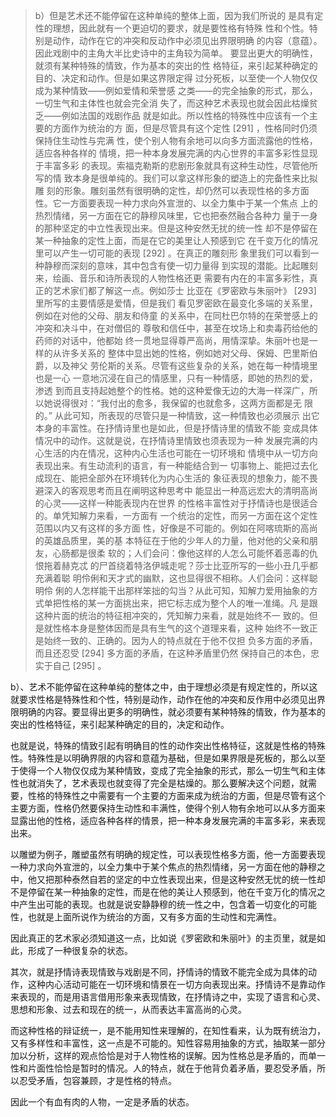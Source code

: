 <blockquote data-pid="4Ux4M969">b）但是艺术还不能停留在这种单纯的整体上⾯，因为我们所说的 是具有定性的理想，因此就有⼀个更迫切的要求，就是要性格有特殊 性和个性。特别是动作，动作在它的冲突和反动作中必须⻅出界限明确 的内容（意蕴）。因此戏剧中的主⾓⼤半⽐史诗中的主⾓较为简单。 要显出更⼤的明确性，就须有某种特殊的情致，作为基本的突出的性 格特征，来引起某种确定的⽬的、决定和动作。但是如果这界限定得 过分死板，以⾄使⼀个⼈物仅仅成为某种情致——例如爱情和荣誉感 之类——的完全抽象的形式，那么，⼀切⽣⽓和主体性也就会完全消 失了，⽽这种艺术表现也就会因此枯燥贫乏——例如法国的戏剧作品 就是如此。所以性格的特殊性中应该有⼀个主要的⽅⾯作为统治的⽅ ⾯，但是尽管具有这个定性 [291] ，性格同时仍须保持住⽣动性与完满 性，使个别⼈物有余地可以向多⽅⾯流露他的性格，适应各种各样的 情境，把⼀种本⾝发展完满的内⼼世界的丰富多彩性显现于丰富多彩 的表现。索福克勒斯的悲剧形象就具有这种⽣动性，尽管他所写的情 致本⾝是很单纯的。我们可以拿这样形象的塑造上的完备性来⽐拟雕 刻的形象。雕刻虽然有很明确的定性，却仍然可以表现性格的多⽅⾯ 性。它⼀⽅⾯要表现⼀种⼒求向外宣泄的、以全⼒集中于某⼀个焦点 上的热烈情绪，另⼀⽅⾯在它的静穆⻛味⾥，它也把泰然融合各种⼒ 量于⼀⾝的那种坚定的中⽴性表现出来。但是这种安然⽆扰的统⼀性 却不是停留在某⼀种抽象的定性上⾯，⽽是在它的美⾥让⼈预感到它 在千变万化的情况⾥可以产⽣⼀切可能的表现 [292] 。在真正的雕刻形 象⾥我们可以看到⼀种静穆⽽深刻的意味，其中包含有使⼀切⼒量得 到实现的潜能。⽐起雕刻来，绘画、⾳乐和诗所表现的⼈物性格还更 需要有内在的丰富多彩性，真正的艺术家们都了解这⼀点。例如莎⼠ ⽐亚在《罗密欧与朱丽叶》 [293] ⾥所写的主要情感是爱情，但是我们 看⻅罗密欧在最变化多端的关系⾥，例如在对他的⽗⺟、朋友和侍童 的关系中，在同杜巴尔特的在荣誉感上的冲突和决⽃中，在对僧侣的 尊敬和信任中，甚⾄在坟场上和卖毒药给他的药师的对话中，他都始 终⼀贯地显得尊严⾼尚，⽤情深挚。朱丽叶也是⼀样的从许多关系的 整体中显出她的性格，例如她对⽗⺟、保姆、巴⾥斯伯爵，以及神⽗ 劳伦斯的关系。尽管有这些复杂的关系，她在每⼀种情境⾥也是⼀⼼ ⼀意地沉浸在⾃⼰的情感⾥，只有⼀种情感，即她的热烈的爱，渗透 到⽽且⽀持起她整个的性格。她的这种爱像⽆边的⼤海⼀样深⼴，所 以她说得很对：“我付出的愈多，我保留的也就愈多，这两⽅⾯都是⽆ 限的。” 从此可知，所表现的尽管只是⼀种情致，这⼀种情致也必须展⽰ 出它本⾝的丰富性。在抒情诗⾥也是如此，但是抒情诗⾥的情致不能 变成具体情况中的动作。这就是说，在抒情诗⾥情致也须表现为⼀种 发展完满的内⼼⽣活的内在情况，这种内⼼⽣活也可能在⼀切环境和 情境中从⼀切⽅向表现出来。有⽣动流利的语⾔，有⼀种能结合到⼀ 切事物上、能把过去化成现在、能把全部外在环境转化为内⼼⽣活的 象征表现的想象⼒，能不畏避深⼊的客观思考⽽且在阐明这种思考中 能显出⼀种⾼远宏⼤的清明⾼尚的⼼灵——这样⼀种能表现内在世界 的性格丰富性对于抒情诗也是很适合的。单凭知解⼒来看，⼀⽅⾯有 ⼀个统治的定性，⽽另⼀⽅⾯在这个定性范围以内⼜有这样的多⽅⾯ 性，好像是不可能的。例如在阿喀琉斯的⾼尚的英雄品质⾥，美的基 本特征在于他的少年⼈的⼒量，他对他的⽗亲和朋友，⼼肠都是很柔 软的；⼈们会问：像他这样的⼈怎么可能怀着恶毒的仇恨拖着赫克忒 的⼫⾸绕着特洛伊城⾛呢？莎⼠⽐亚所写的⼀些⼩丑⼏乎都充满着聪 明伶俐和天才式的幽默，这也显得很不相称。⼈们会问：这样聪明伶 俐的⼈怎样能⼲出那样笨拙的勾当？从此可知，知解⼒爱⽤抽象的⽅ 式单把性格的某⼀⽅⾯挑出来，把它标志成为整个⼈的唯⼀准绳。凡 是跟这种⽚⾯的统治的特征相冲突的，凭知解⼒来看，就是始终不⼀ 致的。但是就性格本⾝是整体因⽽是具有⽣⽓的这个道理来看，这种 始终不⼀致正是始终⼀致的、正确的。因为⼈的特点就在于他不仅担 负多⽅⾯的⽭盾，⽽且还忍受 [294] 多⽅⾯的⽭盾，在这种⽭盾⾥仍然 保持⾃⼰的本⾊，忠实于⾃⼰ [295] 。</blockquote><p data-pid="nmv8B8S4">b）、艺术不能停留在这种单纯的整体之中，由于理想必须是有规定性的，所以这就要求性格是特殊性和个性，特别是动作，动作在他的冲突和反作用中必须见出界限明确的内容。要显得出更多的明确性，就必须要有某种特殊的情致，作为基本的突出的性格特征，来引起某种确定的目的，决定和动作。</p><p data-pid="3o-76o24">也就是说，特殊的情致引起有明确目的性的动作突出性格特征，这就是性格的特殊性。特殊性是以明确界限的内容和意蕴为基础，但是如果界限是死板的，那么以至于使得一个人物仅仅成为某种情致，变成了完全抽象的形式，那么一切生气和主体性也就消失了，艺术表现也就变得了完全是枯燥的。那么要解决这个问题，就需要，性格的特殊性之中需要有一个主要的方面来成为统治的方面，但是尽管有这个主要方面，性格仍然要保持生动性和丰满性，使得个别人物有余地可以从多方面来显露出他的性格，适应各种各样的情景，把一种本身发展完满的丰富多彩，来表现出来。</p><p data-pid="EKkRY1Ys">以雕塑为例子，雕塑虽然有明确的规定性，可以表现性格多方面，他一方面要表现一种力求向外宣泄的，以全力集中于某个焦点的热烈情绪，另一方面在他的静穆之中，他又把那种泰然自若的坚定的中立性表现出来，但是这种安然无忧的统一性却不是停留在某一种抽象的定性，而是在他的美让人预感到，他在千变万化的情况之中产生出可能的表现。也就是说安静静穆的统一性之中，包含着一切变化的可能性，也就是上面所说作为统治的方面，又有多方面的生动性和完满性。</p><p data-pid="CVneJiU-">因此真正的艺术家必须知道这一点，比如说《罗密欧和朱丽叶》的主页里，就是如此，形成了一种很复杂的状态。</p><p data-pid="duxTYFNs">其次，就是抒情诗表现情致与戏剧是不同，抒情诗的情致不能完全成为具体的动作，这种内心活动可能在一切环境和情景在一切方向表现出来。抒情诗不是靠动作来表现的，而是用语言借用形象来表现情致，在抒情诗之中，实现了语言和心灵、思想和形象、过去和现在的统一，从而表达丰富高尚的心灵。</p><p data-pid="xWhfM36T">而这种性格的辩证统一，是不能用知性来理解的，在知性看来，认为既有统治力，又有多样性和丰富性，这一点是不可能的。知性容易用抽象的方式，抽取某一部分加以分析，这样的观点恰恰是对于人物性格的误解。因为性格总是矛盾的，而单一性和片面性恰恰是暂时的情况。人的特点，就在于他背负着矛盾，要忍受矛盾，所以忍受矛盾，包容兼顾，才是性格的特点。</p><p data-pid="aT96yCKw">因此一个有血有肉的人物，一定是矛盾的状态。</p><p></p>